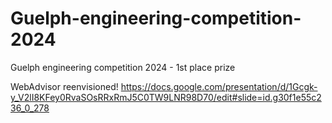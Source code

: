 # Guelph-engineering-competition-2024
Guelph engineering competition 2024 - 1st place prize

WebAdvisor reenvisioned!
https://docs.google.com/presentation/d/1Gcgk-y_V2lI8KFey0RvaSOsRRxRmJ5C0TW9LNR98D70/edit#slide=id.g30f1e55c236_0_278
